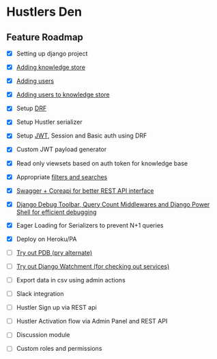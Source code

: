 # Hustlers Den

## Feature Roadmap

- [x] Setting up django project

- [x] [Adding knowledge store](https://github.com/darth-dodo/hustlers-den/pull/2)

- [x] [Adding users](https://github.com/darth-dodo/hustlers-den/pull/5)

- [x] [Adding users to knowledge store](https://github.com/darth-dodo/hustlers-den/pull/6)

- [x] Setup [DRF](http://www.django-rest-framework.org/)

- [x] Setup Hustler serializer

- [x] Setup [JWT](https://github.com/GetBlimp/django-rest-framework-jwt), Session and Basic auth using DRF

- [x] Custom JWT payload generator

- [x] Read only viewsets based on auth token for knowledge base

- [x] Appropriate [filters and searches](https://github.com/carltongibson/django-filter)

- [x] [Swagger + Coreapi for better REST API interface](https://github.com/darth-dodo/hustlers-den/pull/10)

- [x] [Django Debug Toolbar, Query Count Middlewares and Django Power Shell for efficient debugging](https://github.com/darth-dodo/hustlers-den/pull/11)

- [x] Eager Loading for Serializers to prevent N+1 queries

- [x] Deploy on Heroku/PA

- [ ] [Try out PDB (pry alternate)](https://github.com/HassenPy/django-pdb) 

- [ ] [Try out Django Watchment (for checking out services)](https://github.com/mwarkentin/django-watchman)

- [ ] Export data in csv using admin actions

- [ ] Slack integration

- [ ] Hustler Sign up via REST api

- [ ] Hustler Activation flow via Admin Panel and REST API

- [ ] Discussion module

- [ ] Custom roles and permissions
